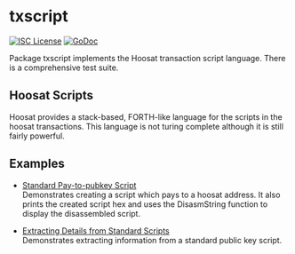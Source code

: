 txscript
========

[![ISC License](http://img.shields.io/badge/license-ISC-blue.svg)](https://choosealicense.com/licenses/isc/)
[![GoDoc](https://godoc.org/github.com/Hoosat-Oy/HTND/txscript?status.png)](http://godoc.org/github.com/Hoosat-Oy/HTND/txscript)

Package txscript implements the Hoosat transaction script language. There is
a comprehensive test suite.

## Hoosat Scripts

Hoosat provides a stack-based, FORTH-like language for the scripts in
the hoosat transactions. This language is not turing complete
although it is still fairly powerful. 

## Examples

* [Standard Pay-to-pubkey Script](http://godoc.org/github.com/Hoosat-Oy/HTND/txscript#example-PayToAddrScript)  
  Demonstrates creating a script which pays to a hoosat address. It also
  prints the created script hex and uses the DisasmString function to display
  the disassembled script.

* [Extracting Details from Standard Scripts](http://godoc.org/github.com/Hoosat-Oy/HTND/txscript#example-ExtractPkScriptAddrs)  
  Demonstrates extracting information from a standard public key script.
